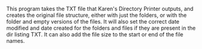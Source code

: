 This program takes the TXT file that Karen's Directory Printer outputs, and creates the original file structure, either with just the folders, or with the folder and empty versions of the files. It will also set the correct date modified and date created for the folders and files if they are present in the dir listing TXT. It can also add the file size to the start or end of the file names. 
